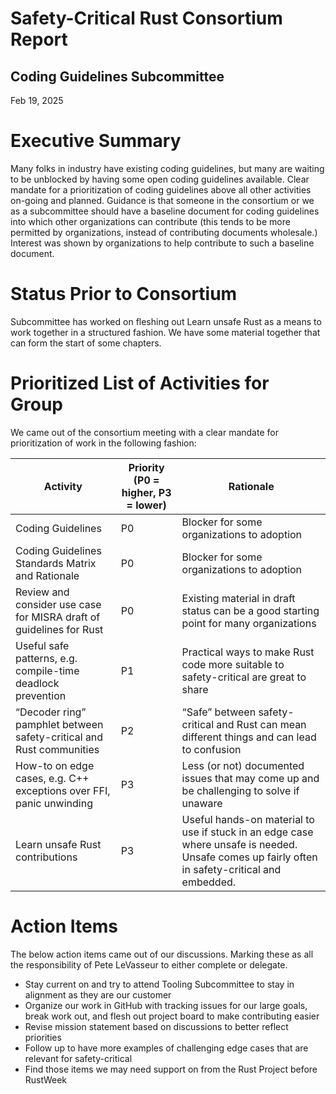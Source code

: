 # Safety-Critical Rust Consortium Report

## Coding Guidelines Subcommittee

Feb 19, 2025

# Executive Summary

Many folks in industry have existing coding guidelines, but many are waiting to be unblocked by having some open coding guidelines available. Clear mandate for a prioritization of coding guidelines above all other activities on-going and planned. Guidance is that someone in the consortium or we as a subcommittee should have a baseline document for coding guidelines into which other organizations can contribute (this tends to be more permitted by organizations, instead of contributing documents wholesale.) Interest was shown by organizations to help contribute to such a baseline document.

# Status Prior to Consortium

Subcommittee has worked on fleshing out Learn unsafe Rust as a means to work together in a structured fashion. We have some material together that can form the start of some chapters.

# Prioritized List of Activities for Group

We came out of the consortium meeting with a clear mandate for prioritization of work in the following fashion:

| Activity                                                             | Priority (P0 = higher, P3 = lower) | Rationale                                                                                                                                      |
|----------------------------------------------------------------------|------------------------------------|------------------------------------------------------------------------------------------------------------------------------------------------|
| Coding Guidelines                                                    | P0                                 | Blocker for some organizations to adoption                                                                                                     |
| Coding Guidelines Standards Matrix and Rationale                     | P0                                 | Blocker for some organizations to adoption                                                                                                     |
| Review and consider use case for MISRA draft of guidelines for Rust  | P0                                 | Existing material in draft status can be a good starting point for many organizations                                                          |
| Useful safe patterns, e.g. compile-time deadlock prevention          | P1                                 | Practical ways to make Rust code more suitable to safety-critical are great to share                                                           |
| “Decoder ring” pamphlet between safety-critical and Rust communities | P2                                 | “Safe” between safety-critical and Rust can mean different things and can lead to confusion                                                    |
| How-to on edge cases, e.g. C++ exceptions over FFI, panic unwinding  | P3                                 | Less (or not) documented issues that may come up and be challenging to solve if unaware                                                        |
| Learn unsafe Rust contributions                                      | P3                                 | Useful hands-on material to use if stuck in an edge case where unsafe is needed. Unsafe comes up fairly often in safety-critical and embedded. |
# Action Items

The below action items came out of our discussions. Marking these as all the responsibility of Pete LeVasseur to either complete or delegate.

* Stay current on and try to attend Tooling Subcommittee to stay in alignment as they are our customer  
* Organize our work in GitHub with tracking issues for our large goals, break work out, and flesh out project board to make contributing easier  
* Revise mission statement based on discussions to better reflect priorities  
* Follow up to have more examples of challenging edge cases that are relevant for safety-critical  
* Find those items we may need support on from the Rust Project before RustWeek
